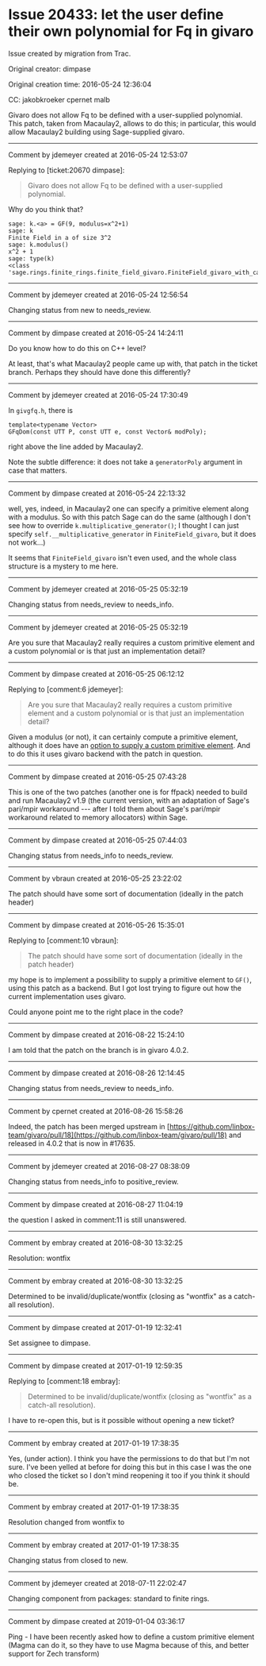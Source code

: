 # Issue 20433: let the user define their own polynomial for Fq in givaro

Issue created by migration from Trac.

Original creator: dimpase

Original creation time: 2016-05-24 12:36:04

CC:  jakobkroeker cpernet malb

Givaro does not allow Fq to be defined with a user-supplied polynomial. This patch, taken from Macaulay2, allows to do this; in particular, this would allow Macaulay2 building using Sage-supplied givaro.


---

Comment by jdemeyer created at 2016-05-24 12:53:07

Replying to [ticket:20670 dimpase]:
> Givaro does not allow Fq to be defined with a user-supplied polynomial.

Why do you think that?

```
sage: k.<a> = GF(9, modulus=x^2+1)
sage: k
Finite Field in a of size 3^2
sage: k.modulus()
x^2 + 1
sage: type(k)
<class 'sage.rings.finite_rings.finite_field_givaro.FiniteField_givaro_with_category'>
```



---

Comment by jdemeyer created at 2016-05-24 12:56:54

Changing status from new to needs_review.


---

Comment by dimpase created at 2016-05-24 14:24:11

Do you know how to do this on C++ level?

At least, that's what Macaulay2 people came up with, that patch in the ticket branch.
Perhaps they should have done this differently?


---

Comment by jdemeyer created at 2016-05-24 17:30:49

In `givgfq.h`, there is

```
template<typename Vector>
GFqDom(const UTT P, const UTT e, const Vector& modPoly);
```

right above the line added by Macaulay2.

Note the subtle difference: it does not take a `generatorPoly` argument in case that matters.


---

Comment by dimpase created at 2016-05-24 22:13:32

well, yes, indeed, in Macaulay2 one can specify a primitive element along with a modulus. So with this patch Sage can do the same (although I don't see how to override `k.multiplicative_generator()`; I thought I can just specify `self.__multiplicative_generator` in `FiniteField_givaro`, but it does not work...)

It seems that `FiniteField_givaro` isn't even used, and the whole class structure is a mystery to me here.


---

Comment by jdemeyer created at 2016-05-25 05:32:19

Changing status from needs_review to needs_info.


---

Comment by jdemeyer created at 2016-05-25 05:32:19

Are you sure that Macaulay2 really requires a custom primitive element and a custom polynomial or is that just an implementation detail?


---

Comment by dimpase created at 2016-05-25 06:12:12

Replying to [comment:6 jdemeyer]:
> Are you sure that Macaulay2 really requires a custom primitive element and a custom polynomial or is that just an implementation detail?

Given a modulus (or not), it can certainly compute a primitive element, although it does have an [option to supply a custom primitive element](http://www.math.uiuc.edu/Macaulay2/doc/Macaulay2-1.7/share/doc/Macaulay2/Macaulay2Doc/html/___Primitive__Element.html). And to do this it uses givaro backend with the patch in question.


---

Comment by dimpase created at 2016-05-25 07:43:28

This is one of the two patches (another one is for ffpack) needed to build and run Macaulay2 v1.9 (the current version, with an adaptation of Sage's pari/mpir workaround --- after I told them about Sage's pari/mpir workaround related to memory allocators) within Sage.


---

Comment by dimpase created at 2016-05-25 07:44:03

Changing status from needs_info to needs_review.


---

Comment by vbraun created at 2016-05-25 23:22:02

The patch should have some sort of documentation (ideally in the patch header)


---

Comment by dimpase created at 2016-05-26 15:35:01

Replying to [comment:10 vbraun]:
> The patch should have some sort of documentation (ideally in the patch header)

my hope is to implement a possibility to supply a primitive element to `GF()`, using this patch as a backend. But I got lost trying to figure out how the current implementation uses givaro.

Could anyone point me to the right place in the code?


---

Comment by dimpase created at 2016-08-22 15:24:10

I am told that the patch on the branch is in givaro 4.0.2.


---

Comment by dimpase created at 2016-08-26 12:14:45

Changing status from needs_review to needs_info.


---

Comment by cpernet created at 2016-08-26 15:58:26

Indeed, the patch has been merged upstream in [https://github.com/linbox-team/givaro/pull/18](https://github.com/linbox-team/givaro/pull/18) and released in 4.0.2 that is now in #17635.


---

Comment by jdemeyer created at 2016-08-27 08:38:09

Changing status from needs_info to positive_review.


---

Comment by dimpase created at 2016-08-27 11:04:19

the question I asked in comment:11 is still unanswered.


---

Comment by embray created at 2016-08-30 13:32:25

Resolution: wontfix


---

Comment by embray created at 2016-08-30 13:32:25

Determined to be invalid/duplicate/wontfix (closing as "wontfix" as a catch-all resolution).


---

Comment by dimpase created at 2017-01-19 12:32:41

Set assignee to dimpase.


---

Comment by dimpase created at 2017-01-19 12:59:35

Replying to [comment:18 embray]:
> Determined to be invalid/duplicate/wontfix (closing as "wontfix" as a catch-all resolution).

I have to re-open this, but is it possible without opening a new ticket?


---

Comment by embray created at 2017-01-19 17:38:35

Yes, (under action).  I think you have the permissions to do that but I'm not sure.  I've been yelled at before for doing this but in this case I was the one who closed the ticket so I don't mind reopening it too if you think it should be.


---

Comment by embray created at 2017-01-19 17:38:35

Resolution changed from wontfix to 


---

Comment by embray created at 2017-01-19 17:38:35

Changing status from closed to new.


---

Comment by jdemeyer created at 2018-07-11 22:02:47

Changing component from packages: standard to finite rings.


---

Comment by dimpase created at 2019-01-04 03:36:17

Ping - I have been recently asked how to define a custom primitive element (Magma can do it, so they have to use Magma because of this, and better support for Zech transform)
